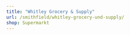 ```yaml
---
title: "Whitley Grocery & Supply"
url: /smithfield/whitley-grocery-und-supply/
shop: Supermarkt
---
```

